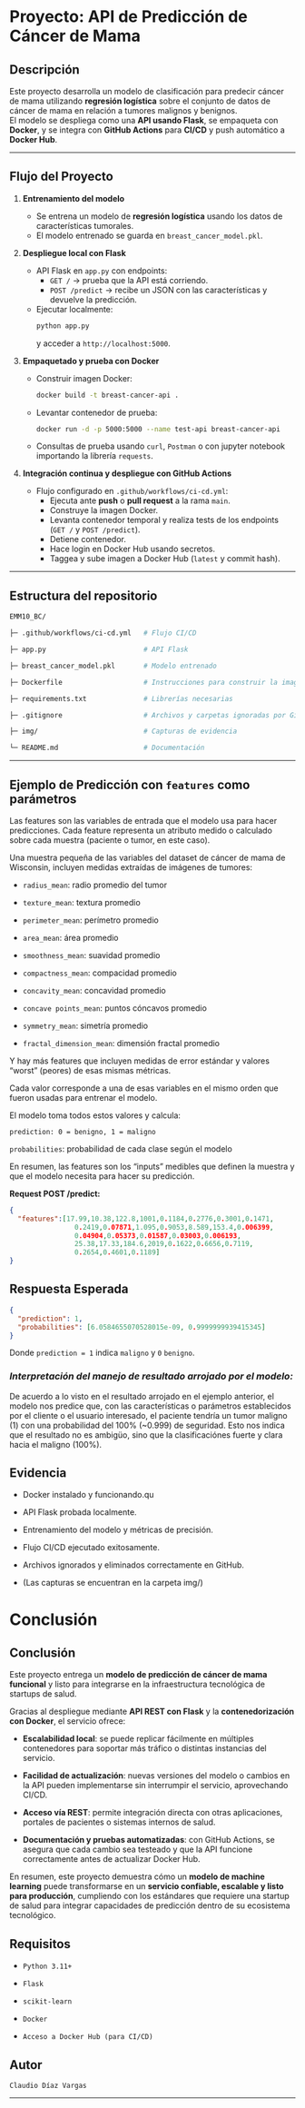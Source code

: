 # Proyecto: API de Predicción de Cáncer de Mama

## **Descripción**

Este proyecto desarrolla un modelo de clasificación para predecir cáncer de mama utilizando **regresión logística** sobre el conjunto de datos de cáncer de mama en relación a tumores malignos y benignos.  
El modelo se despliega como una **API usando Flask**, se empaqueta con **Docker**, y se integra con **GitHub Actions** para **CI/CD** y push automático a **Docker Hub**.

---

## **Flujo del Proyecto**

1. **Entrenamiento del modelo**
   - Se entrena un modelo de **regresión logística** usando los datos de características tumorales.
   - El modelo entrenado se guarda en `breast_cancer_model.pkl`.

2. **Despliegue local con Flask**
   - API Flask en `app.py` con endpoints:
     - `GET /` → prueba que la API está corriendo.
     - `POST /predict` → recibe un JSON con las características y devuelve la predicción.
   - Ejecutar localmente:
     ```bash
     python app.py
     ```
     y acceder a `http://localhost:5000`.

3. **Empaquetado y prueba con Docker**
   - Construir imagen Docker:
     ```bash
     docker build -t breast-cancer-api .
     ```
   - Levantar contenedor de prueba:
     ```bash
     docker run -d -p 5000:5000 --name test-api breast-cancer-api
     ```
   - Consultas de prueba usando `curl`, `Postman` o con jupyter notebook importando la librería `requests`.

4. **Integración continua y despliegue con GitHub Actions**
   - Flujo configurado en `.github/workflows/ci-cd.yml`:
     - Ejecuta ante **push** o **pull request** a la rama `main`.
     - Construye la imagen Docker.
     - Levanta contenedor temporal y realiza tests de los endpoints (`GET /` y `POST /predict`).
     - Detiene contenedor.
     - Hace login en Docker Hub usando secretos.
     - Taggea y sube imagen a Docker Hub (`latest` y commit hash).

---

## **Estructura del repositorio**

```bash
EMM10_BC/

├─ .github/workflows/ci-cd.yml   # Flujo CI/CD

├─ app.py                        # API Flask

├─ breast_cancer_model.pkl       # Modelo entrenado

├─ Dockerfile                    # Instrucciones para construir la imagen Docker

├─ requirements.txt              # Librerías necesarias

├─ .gitignore                    # Archivos y carpetas ignoradas por Git

├─ img/                          # Capturas de evidencia

└─ README.md                     # Documentación
```

---

## Ejemplo de Predicción con `features` como parámetros

Las features son las variables de entrada que el modelo usa para hacer predicciones. Cada feature representa un atributo medido o calculado sobre cada muestra (paciente o tumor, en este caso).

Una muestra pequeña de las variables del dataset de cáncer de mama de Wisconsin, incluyen medidas extraídas de imágenes de tumores:

* `radius_mean`: radio promedio del tumor

* `texture_mean`: textura promedio

* `perimeter_mean`: perímetro promedio

* `area_mean`: área promedio

* `smoothness_mean`: suavidad promedio

* `compactness_mean`: compacidad promedio

* `concavity_mean`: concavidad promedio

* `concave points_mean`: puntos cóncavos promedio

* `symmetry_mean`: simetría promedio

* `fractal_dimension_mean`: dimensión fractal promedio

Y hay más features que incluyen medidas de error estándar y valores “worst” (peores) de esas mismas métricas.

Cada valor corresponde a una de esas variables en el mismo orden que fueron usadas para entrenar el modelo.

El modelo toma todos estos valores y calcula:

`prediction: 0 = benigno, 1 = maligno`

`probabilities`: probabilidad de cada clase según el modelo

En resumen, las features son los “inputs” medibles que definen la muestra y que el modelo necesita para hacer su predicción.

**Request POST /predict:**
```json
{
  "features":[17.99,10.38,122.8,1001,0.1184,0.2776,0.3001,0.1471,
                0.2419,0.07871,1.095,0.9053,8.589,153.4,0.006399,
                0.04904,0.05373,0.01587,0.03003,0.006193,
                25.38,17.33,184.6,2019,0.1622,0.6656,0.7119,
                0.2654,0.4601,0.1189]
}
```

## **Respuesta Esperada**
```json
{
  "prediction": 1,
  "probabilities": [6.0584655070528015e-09, 0.9999999939415345]
}
```
Donde `prediction = 1` indica `maligno` y `0` `benigno`.
### *Interpretación del manejo de resultado arrojado por el modelo:*

De acuerdo a lo visto en el resultado arrojado en el ejemplo anterior, el modelo nos predice que, con las características o parámetros establecidos por el cliente o el usuario interesado, el paciente tendría un tumor maligno (1) con una probabilidad del 100% (~0.999) de seguridad. Esto nos indica que el resultado no es ambigüo, sino que la clasificaciónes fuerte y clara hacia el maligno (100%).

## **Evidencia**

* Docker instalado y funcionando.qu

* API Flask probada localmente.

* Entrenamiento del modelo y métricas de precisión.

* Flujo CI/CD ejecutado exitosamente.

* Archivos ignorados y eliminados correctamente en GitHub.

* (Las capturas se encuentran en la carpeta img/)

# Conclusión

## Conclusión

Este proyecto entrega un **modelo de predicción de cáncer de mama funcional** y listo para integrarse en la infraestructura tecnológica de startups de salud.  

Gracias al despliegue mediante **API REST con Flask** y la **contenedorización con Docker**, el servicio ofrece:

- **Escalabilidad local**: se puede replicar fácilmente en múltiples contenedores para soportar más tráfico o distintas instancias del servicio.
  
- **Facilidad de actualización**: nuevas versiones del modelo o cambios en la API pueden implementarse sin interrumpir el servicio, aprovechando CI/CD.

- **Acceso vía REST**: permite integración directa con otras aplicaciones, portales de pacientes o sistemas internos de salud.

- **Documentación y pruebas automatizadas**: con GitHub Actions, se asegura que cada cambio sea testeado y que la API funcione correctamente antes de actualizar Docker Hub.  

En resumen, este proyecto demuestra cómo un **modelo de machine learning** puede transformarse en un **servicio confiable, escalable y listo para producción**, cumpliendo con los estándares que requiere una startup de salud para integrar capacidades de predicción dentro de su ecosistema tecnológico.

## Requisitos

* `Python 3.11+`

* `Flask`

* `scikit-learn`

* `Docker`

* `Acceso a Docker Hub (para CI/CD)`


## Autor

`Claudio Díaz Vargas`


---







